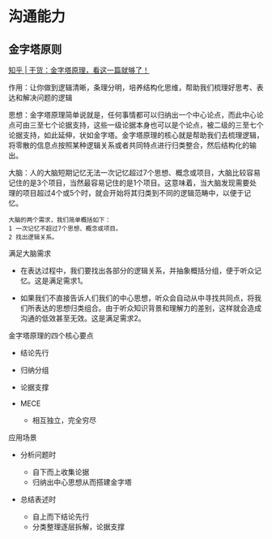 # 沟通能力



## 金字塔原则

[知乎 | 干货：金字塔原理，看这一篇就够了！](https://zhuanlan.zhihu.com/p/46584109)

作用：让你做到逻辑清晰，条理分明，培养结构化思维，帮助我们梳理好思考、表达和解决问题的逻辑

思想：金字塔原理简单说就是，任何事情都可以归纳出一个中心论点，而此中心论点可由三至七个论据支持，这些一级论据本身也可以是个论点，被二级的三至七个论据支持，如此延伸，状如金字塔。金字塔原理的核心就是帮助我们去梳理逻辑，将零散的信息点按照某种逻辑关系或者共同特点进行归类整合，然后结构化的输出。

大脑：人的大脑短期记忆无法一次记忆超过7个思想、概念或项目，大脑比较容易记住的是3个项目，当然最容易记住的是1个项目。这意味着，当大脑发现需要处理的项目超过4个或5个时，就会开始将其归类到不同的逻辑范畴中，以便于记忆。

```text
大脑的两个需求，我们简单概括如下：
1 一次记忆不超过7个思想、概念或项目。
2 找出逻辑关系。
```

满足大脑需求

- 在表达过程中，我们要找出各部分的逻辑关系，并抽象概括分组，便于听众记忆。这是满足需求1。

- 如果我们不直接告诉人们我们的中心思想，听众会自动从中寻找共同点，将我们所表达的思想归类组合。由于听众知识背景和理解力的差别，这样就会造成沟通的低效甚至无效。这是满足需求2。



金字塔原理的四个核心要点

- 结论先行

- 归纳分组
- 论据支撑
- MECE
  - 相互独立，完全穷尽



应用场景

- 分析问题时
  - 自下而上收集论据
  - 归纳出中心思想从而搭建金字塔

- 总结表述时
  - 自上而下结论先行
  - 分类整理逐层拆解，论据支撑

